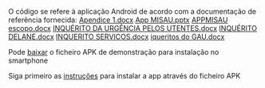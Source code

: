 O código se refere à aplicação Android de acordo com a documentação de referência fornecida:
[Apendice 1.docx](http://sis-ma.in/recl/Apendice%201.docx)
[App MISAU.pptx](http://sis-ma.in/recl/App%20MISAU.pptx) 
[APPMISAU escopo.docx](http://sis-ma.in/recl/APPMISAU%20escopo.docx) 
[INQUÉRITO DA URGÊNCIA PELOS UTENTES.docx](http://sis-ma.in/recl/INQU%c3%89RITO%20DA%20URG%c3%8aNCIA%20PELOS%20UTENTES.docx) 
[INQUÉRITO DELANE.docx](http://sis-ma.in/recl/INQU%c3%89RITO%20DELANE.docx) 
[INQUERITO SERVICOS.docx](http://sis-ma.in/recl/INQUERITO%20SERVICOS.docx)
[iqueritos do GAU.docx](http://sis-ma.in/recl/iqueritos%20do%20GAU.docx)

Pode [baixar](http://sis-ma.in/apk/150820/recl.apk) o ficheiro APK de demonstração para instalação no smartphone

Siga primeiro as [instruções](https://pt.wikihow.com/Instalar-Arquivos-APK-no-Android)  para instalar a app através do ficheiro APK

